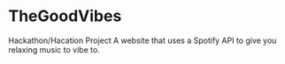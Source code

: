 # TheGoodVibes
Hackathon/Hacation Project
A website that uses a Spotify API to give you relaxing music to vibe to.
